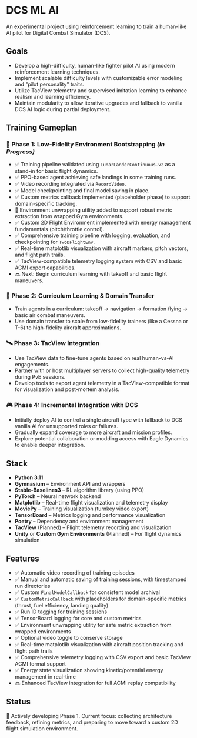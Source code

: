 # DCS ML AI

An experimental project using reinforcement learning to train a human-like AI pilot for Digital Combat Simulator (DCS).

## Goals

- Develop a high-difficulty, human-like fighter pilot AI using modern reinforcement learning techniques.
- Implement scalable difficulty levels with customizable error modeling and "pilot personality" traits.
- Utilize TacView telemetry and supervised imitation learning to enhance realism and learning efficiency.
- Maintain modularity to allow iterative upgrades and fallback to vanilla DCS AI logic during partial deployment.

## Training Gameplan

### 🛫 Phase 1: Low-Fidelity Environment Bootstrapping *(In Progress)*
- ✅ Training pipeline validated using `LunarLanderContinuous-v2` as a stand-in for basic flight dynamics.
- ✅ PPO-based agent achieving safe landings in some training runs.
- ✅ Video recording integrated via `RecordVideo`.
- ✅ Model checkpointing and final model saving in place.
- ✅ Custom metrics callback implemented (placeholder phase) to support domain-specific tracking.
- 🔧 Environment unwrapping utility added to support robust metric extraction from wrapped Gym environments.
- ✅ Custom 2D Flight Environment implemented with energy management fundamentals (pitch/throttle control).
- ✅ Comprehensive training pipeline with logging, evaluation, and checkpointing for `TwoDFlightEnv`.
- ✅ Real-time matplotlib visualization with aircraft markers, pitch vectors, and flight path trails.
- ✅ TacView-compatible telemetry logging system with CSV and basic ACMI export capabilities.
- 🔜 Next: Begin curriculum learning with takeoff and basic flight maneuvers.

### 🧠 Phase 2: Curriculum Learning & Domain Transfer
- Train agents in a curriculum: takeoff → navigation → formation flying → basic air combat maneuvers.
- Use domain transfer to scale from low-fidelity trainers (like a Cessna or T-6) to high-fidelity aircraft approximations.

### 🛰️ Phase 3: TacView Integration
- Use TacView data to fine-tune agents based on real human-vs-AI engagements.
- Partner with or host multiplayer servers to collect high-quality telemetry during PvE sessions.
- Develop tools to export agent telemetry in a TacView-compatible format for visualization and post-mortem analysis.

### 🎮 Phase 4: Incremental Integration with DCS
- Initially deploy AI to control a single aircraft type with fallback to DCS vanilla AI for unsupported roles or failures.
- Gradually expand coverage to more aircraft and mission profiles.
- Explore potential collaboration or modding access with Eagle Dynamics to enable deeper integration.

## Stack

- **Python 3.11**
- **Gymnasium** – Environment API and wrappers
- **Stable-Baselines3** – RL algorithm library (using PPO)
- **PyTorch** – Neural network backend
- **Matplotlib** – Real-time flight visualization and telemetry display
- **MoviePy** – Training visualization (turnkey video export)
- **TensorBoard** – Metrics logging and performance visualization
- **Poetry** – Dependency and environment management
- **TacView** (Planned) – Flight telemetry recording and visualization
- **Unity** or **Custom Gym Environments** (Planned) – For flight dynamics simulation

## Features

- ✅ Automatic video recording of training episodes
- ✅ Manual and automatic saving of training sessions, with timestamped run directories
- ✅ Custom `FinalModelCallback` for consistent model archival
- ✅ `CustomMetricCallback` with placeholders for domain-specific metrics (thrust, fuel efficiency, landing quality)
- ✅ Run ID tagging for training sessions
- ✅ TensorBoard logging for core and custom metrics
- ✅ Environment unwrapping utility for safe metric extraction from wrapped environments
- ✅ Optional video toggle to conserve storage
- ✅ Real-time matplotlib visualization with aircraft position tracking and flight path trails
- ✅ Comprehensive telemetry logging with CSV export and basic TacView ACMI format support
- ✅ Energy state visualization showing kinetic/potential energy management in real-time
- 🔜 Enhanced TacView integration for full ACMI replay compatibility

## Status

🚀 Actively developing Phase 1.
Current focus: collecting architecture feedback, refining metrics, and preparing to move toward a custom 2D flight simulation environment.

